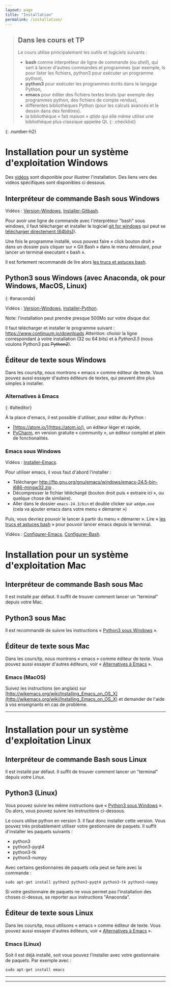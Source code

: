 ```yaml
---
layout: page
title: "Installation"
permalink: /installation/
---
```


> ## Dans les cours et TP
> Le cours utilise principalement les outils et logiciels suivants :
> - **bash** comme interpréteur de ligne de commande (ou *shell*), qui sert à lancer d'autres commandes et programmes (par exemple, ls pour lister les fichiers, python3 pour exécuter un programme python),
> - **python3** pour exécuter les programmes écrits dans le langage Python,
> - **emacs** pour éditer des fichiers textes bruts (par exemple des programmes python, des fichiers de compte rendus),
> - différentes bibliothèques Python (pour les calculs avancés et le dessin dans des fenêtres).
> - la bibliothèque « fait maison » *qtido* qui elle même utilise une bibliothèque plus classique appelée Qt.
{: .checklist}

>
{: .number-h2}


# Installation pour un système d'exploitation Windows

Des [vidéos][playlist] sont disponible pour illustrer l'installation.
Des liens vers des vidéos spécifiques sont disponibles ci dessous.

## Interpréteur de commande Bash sous Windows

Vidéos : [Version-Windows], [Installer-Gitbash].

Pour avoir une ligne de commande avec l'interpréteur "bash" sous windows, il faut télécharger et installer le logiciel [git for windows](https://git-for-windows.github.io/) qui peut se [télécharger directement (64bits)](https://github.com/git-for-windows/git/releases/download/v2.9.3.windows.1/Git-2.9.3-64-bit.exe)).

Une fois le programme installé, vous pouvez faire « click bouton droit » dans un dossier puis cliquer sur « Git Bash » dans le menu déroulant, pour lancer un terminal executant « bash ».

Il est fortement recommandé de lire alors [les trucs et astuces bash]({{page.root}}/more-bashtips/).


## Python3 sous Windows (avec Anaconda, ok pour Windows, MacOS, Linux)
{: #anaconda}

Vidéos : [Version-Windows], [Installer-Python].

Note: l'installation peut prendre presque 500Mo sur votre disque dur.

<!--
**ATTENTION :** il y a un problème avec le dernier ananconda, il faut donc installer un « ancien » ananconda, sur <https://repo.continuum.io/archive/> prendre Un fichier qui commence par `Anaconda3-4.1.1-`  (attention à bien prendre `Anaconda3` et la version `4.1.1`, et la plateforme (windows 32 vs 64) qui vous corresponde).
-->

Il faut télécharger et installer le programme suivant : <https://www.continuum.io/downloads>
Attention: choisir la ligne correspondant à votre installation (32 ou 64 bits) et à *Python3.5* (nous voulons Python3 pas <strike>Python2</strike>).

<!--
Déconnectez vous et reconnectez vous (ou redémarrez l'ordinateur).

Ensuite, ouvrez un "terminal" (voir ci dessus si vous êtes sous windows) et tapez la commande suivante pour installer des bibliothèques nécessaires (cela peut prendre du temps) :

    conda install numpy pyqt
-->

## Éditeur de texte sous Windows

Dans les cours/tp, nous montrons « emacs » comme éditeur de texte.
Vous pouvez aussi essayer d'autres éditeurs de textes, qui peuvent être plus simples à installer.

### Alternatives à Emacs
{: #alteditor}

À la place d'emacs, il est possible d'utiliser, pour éditer du Python :

- [https://atom.io/](https://atom.io/), un éditeur léger et rapide,
- [PyCharm](https://www.jetbrains.com/pycharm/download/#section=linux), en version gratuite « community », un éditeur complet et plein de fonctionalités.

### Emacs sous Windows

Vidéos : [Installer-Emacs].

Pour utiliser emacs, il vous faut d'abord l'installer :

- Télécharger <http://ftp.gnu.org/gnu/emacs/windows/emacs-24.5-bin-i686-mingw32.zip> . <!--http://ftp.gnu.org/gnu/emacs/windows/emacs-24.3-bin-i386.zip> .-->
- Décompresser le fichier téléchargé (bouton droit puis « extraire ici », ou quelque chose de similaire).
- Aller dans le dossier `emacs-24.3/bin` et double clicker sur `addpm.exe` (cela va ajouter emacs dans votre menu « démarrer »)

Puis, vous devriez pouvoir le lancer à partir du menu « démarrer ».
Lire « [les trucs et astuces bash]({{page.root}}/more-bashtips/) » pour pouvoir lancer emacs depuis le terminal.

Vidéos : [Configurer-Emacs], [Configurer-Bash].


# Installation pour un système d'exploitation Mac

## Interpréteur de commande Bash sous Mac

Il est installé par défaut.
Il suffit de trouver comment lancer un "terminal" depuis votre Mac.

## Python3 sous Mac

Il est recommandé de suivre les instructions « [Python3 sous Windows](#anaconda) ».

## Éditeur de texte sous Mac

Dans les cours/tp, nous montrons « emacs » comme éditeur de texte.
Vous pouvez aussi essayer d'autres éditeurs, voir « [Alternatives à Emacs](#alteditor) ».

### Emacs (MacOS)

Suivez les instructions (en anglais) sur [http://wikemacs.org/wiki/Installing_Emacs_on_OS_X](http://wikemacs.org/wiki/Installing_Emacs_on_OS_X) et demander de l'aide à vos enseignants en cas de problème.




-----------------------



# Installation pour un système d'exploitation Linux

## Interpréteur de commande Bash sous Linux

Il est installé par défaut.
Il suffit de trouver comment lancer un "terminal" depuis votre Linux.

## Python3 (Linux)

Vous pouvez suivre les même instructions que « [Python3 sous Windows](#anaconda) ».
Ou alors, vous pouvez suivre les instructions ci-dessous.

Le cours utilise python en version 3.
Il faut donc installer cette version.
Vous pouvez très probablement utiliser votre gestionnaire de paquets.
Il suffit d'installer les paquets suivants :

- python3
- python3-pyqt4
- python3-tk
- python3-numpy

Avec certains gestionnaires de paquets cela peut se faire avec la commande :

    sudo apt-get install python3 python3-pyqt4 python3-tk python3-numpy

Si votre gestionnaire de paquets ne vous permet pas l'installation des choses ci-dessus, se reporter aux instructions "Anaconda".


## Éditeur de texte sous Linux

Dans les cours/tp, nous utilisons « emacs » comme éditeur de texte.
Vous pouvez aussi essayer d'autres éditeurs, voir « [Alternatives à Emacs](#alteditor) ».

### Emacs (Linux)

Soit il est déjà installé, soit vous pouvez l'installer avec votre gestionnaire de paquets.
Par exemple avec :

    sudo apt-get install emacs




[playlist]: https://www.youtube.com/playlist?list=PLWR7ZHocfRYasFN8GRihwyu__grY0be_s
[Version-Windows]: https://www.youtube.com/watch?v=5_-yCLg8jcQ
[Installer-Gitbash]: https://www.youtube.com/watch?v=q7ntKVHUyeU
[Installer-Emacs]: https://www.youtube.com/watch?v=aPaHAj5Cdq8
[Configurer-Emacs]: https://www.youtube.com/watch?v=5owlbwRooOw
[Configurer-Bash]: https://www.youtube.com/watch?v=SvizCWdP2RU
[Installer-Python]: https://www.youtube.com/watch?v=5UfzrZWtxVk

-----------------------


-----------------------



